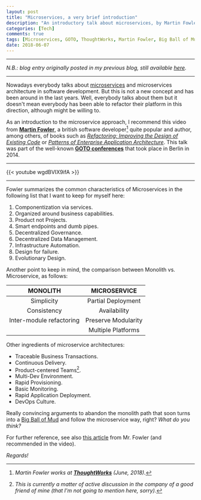 ```yaml
---
layout: post
title: "Microservices, a very brief introduction"
description: "An introductory talk about microservices, by Martin Fowler."
categories: [Tech]
comments: true
tags: [Microservices, GOTO, ThoughtWorks, Martin Fowler, Big Ball of Mud]
date: 2018-06-07
---
```


***
_N.B.: blog entry originally posted in my previous blog, still available [here](https://estraviz.github.io/estraviz2017/software%20design/Microservices-a-brief-introduction/)._
***

Nowadays everybody talks about [microservices](https://en.wikipedia.org/wiki/Microservices) and microservices architecture in software development. But this is not a new concept and has been around in the last years. Well, everybody talks about them but it doesn't mean everybody has been able to refactor their platform in this direction, although might be willing to.

As an introduction to the microservice approach, I recommend this video from [**Martin Fowler**](https://martinfowler.com/), a british software developer[^1] quite popular and author, among others, of books such as [_Refactoring: Improving the Design of Existing Code_](https://www.amazon.com/Refactoring-Improving-Design-Existing-Code/dp/0201485672/) or [_Patterns of Enterprise Application Architecture_](https://www.amazon.com/Patterns-Enterprise-Application-Architecture-Martin/dp/0321127420/). This talk was part of the well-known [**GOTO conferences**](https://blog.gotocon.com/) that took place in Berlin in 2014.

***
{{< youtube wgdBVIX9ifA >}}
***

Fowler summarizes the common characteristics of Microservices in the following list that I want to keep for myself here:

1. Componentization via services.
2. Organized around business capabilities.
3. Product not Projects.
4. Smart endpoints and dumb pipes.
5. Decentralized Governance.
6. Decentralized Data Management.
7. Infrastructure Automation.
8. Design for failure.
9. Evolutionary Design.

Another point to keep in mind, the comparison between Monolith vs. Microservice, as follows:

|         MONOLITH         |    MICROSERVICE     |
| :----------------------: | :-----------------: |
|        Simplicity        | Partial Deployment  |
|       Consistency        |    Availability     |
| Inter-module refactoring | Preserve Modularity |
|                          | Multiple Platforms  |

Other ingredients of microservice architectures:

* Traceable Business Transactions.
* Continuous Delivery.
* Product-centered Teams[^2].
* Multi-Dev Environment.
* Rapid Provisioning.
* Basic Monitoring.
* Rapid Application Deployment.
* DevOps Culture.

Really convincing arguments to abandon the monolith path that soon turns into a [Big Ball of Mud](https://en.wikipedia.org/wiki/Big_ball_of_mud) and follow the microservice way, right? _What do you think?_

For further reference, see also [this article](https://martinfowler.com/articles/microservices.html) from Mr. Fowler (and recommended in the video).

_Regards!_

[^1]: _Martin Fowler works at [**ThoughtWorks**](https://www.thoughtworks.com/) (June, 2018)._
[^2]: _This is currently a matter of active discussion in the company of a good friend of mine (that I'm not going to mention here, sorry)._
